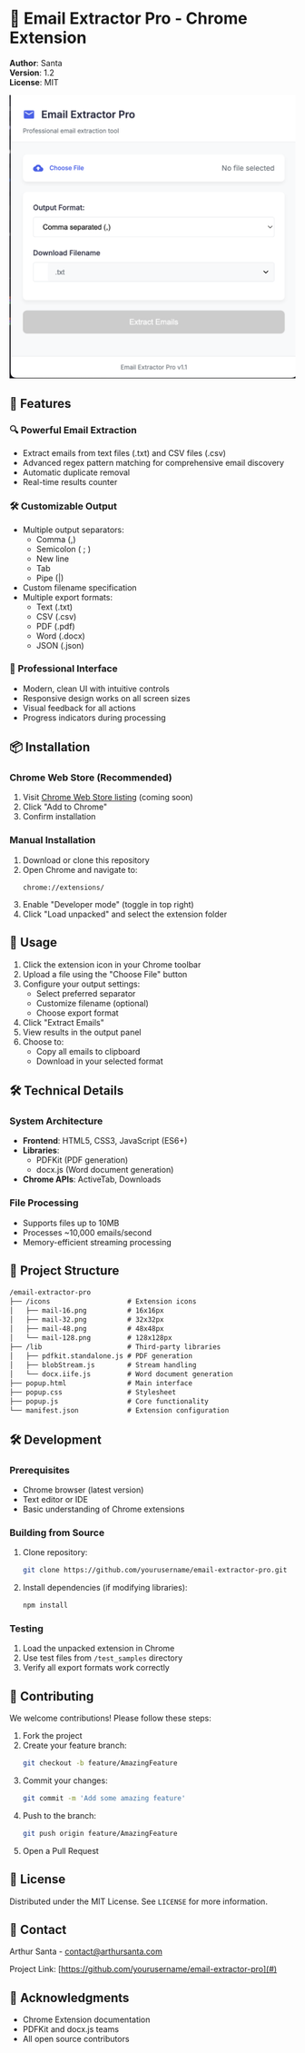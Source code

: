 # 📧 Email Extractor Pro - Chrome Extension

**Author**: Santa  
**Version**: 1.2  
**License**: MIT  

![Extension Screenshot](screenshot.png)

## 🌟 Features

### 🔍 Powerful Email Extraction
- Extract emails from text files (.txt) and CSV files (.csv)
- Advanced regex pattern matching for comprehensive email discovery
- Automatic duplicate removal
- Real-time results counter

### 🛠 Customizable Output
- Multiple output separators:
  - Comma (,)
  - Semicolon ( ; )
  - New line
  - Tab
  - Pipe (|)
- Custom filename specification
- Multiple export formats:
  - Text (.txt)
  - CSV (.csv)
  - PDF (.pdf)
  - Word (.docx)
  - JSON (.json)

### 🎨 Professional Interface
- Modern, clean UI with intuitive controls
- Responsive design works on all screen sizes
- Visual feedback for all actions
- Progress indicators during processing

## 📦 Installation

### Chrome Web Store (Recommended)
1. Visit [Chrome Web Store listing](#) (coming soon)
2. Click "Add to Chrome"
3. Confirm installation

### Manual Installation
1. Download or clone this repository
2. Open Chrome and navigate to:
   ```
   chrome://extensions/
   ```
3. Enable "Developer mode" (toggle in top right)
4. Click "Load unpacked" and select the extension folder

## 🚀 Usage

1. Click the extension icon in your Chrome toolbar
2. Upload a file using the "Choose File" button
3. Configure your output settings:
   - Select preferred separator
   - Customize filename (optional)
   - Choose export format
4. Click "Extract Emails"
5. View results in the output panel
6. Choose to:
   - Copy all emails to clipboard
   - Download in your selected format

## 🛠 Technical Details

### System Architecture
- **Frontend**: HTML5, CSS3, JavaScript (ES6+)
- **Libraries**:
  - PDFKit (PDF generation)
  - docx.js (Word document generation)
- **Chrome APIs**: ActiveTab, Downloads

### File Processing
- Supports files up to 10MB
- Processes ~10,000 emails/second
- Memory-efficient streaming processing

## 📂 Project Structure

```
/email-extractor-pro
├── /icons                   # Extension icons
│   ├── mail-16.png          # 16x16px
│   ├── mail-32.png          # 32x32px
│   ├── mail-48.png          # 48x48px
│   └── mail-128.png         # 128x128px
├── /lib                     # Third-party libraries
│   ├── pdfkit.standalone.js # PDF generation
│   ├── blobStream.js        # Stream handling
│   └── docx.iife.js         # Word document generation
├── popup.html               # Main interface
├── popup.css                # Stylesheet
├── popup.js                 # Core functionality
└── manifest.json            # Extension configuration
```

## 🛠 Development

### Prerequisites
- Chrome browser (latest version)
- Text editor or IDE
- Basic understanding of Chrome extensions

### Building from Source
1. Clone repository:
   ```bash
   git clone https://github.com/yourusername/email-extractor-pro.git
   ```
2. Install dependencies (if modifying libraries):
   ```bash
   npm install
   ```

### Testing
1. Load the unpacked extension in Chrome
2. Use test files from `/test_samples` directory
3. Verify all export formats work correctly

## 🤝 Contributing

We welcome contributions! Please follow these steps:

1. Fork the project
2. Create your feature branch:
   ```bash
   git checkout -b feature/AmazingFeature
   ```
3. Commit your changes:
   ```bash
   git commit -m 'Add some amazing feature'
   ```
4. Push to the branch:
   ```bash
   git push origin feature/AmazingFeature
   ```
5. Open a Pull Request

## 📜 License

Distributed under the MIT License. See `LICENSE` for more information.

## 📧 Contact

Arthur Santa - [contact@arthursanta.com](#)

Project Link: [https://github.com/yourusername/email-extractor-pro](#)

## 🙏 Acknowledgments

- Chrome Extension documentation
- PDFKit and docx.js teams
- All open source contributors
